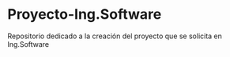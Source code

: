 # Proyecto-Ing.Software
Repositorio dedicado a la creación del proyecto que se solicita en Ing.Software
